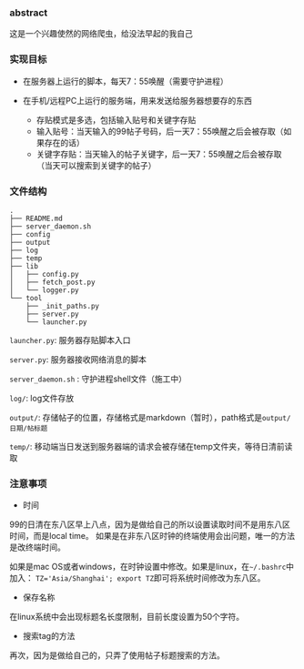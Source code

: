 
### abstract

这是一个兴趣使然的网络爬虫，给没法早起的我自己

### 实现目标

- 在服务器上运行的脚本，每天7：55唤醒（需要守护进程）

- 在手机/远程PC上运行的服务端，用来发送给服务器想要存的东西
    - 存贴模式是多选，包括输入贴号和关键字存贴
    - 输入贴号：当天输入的99帖子号码，后一天7：55唤醒之后会被存取（如果存在的话）
    - 关键字存贴：当天输入的帖子关键字，后一天7：55唤醒之后会被存取（当天可以搜索到关键字的帖子）

### 文件结构
```
.
├── README.md
├── server_daemon.sh
├── config
├── output
├── log
├── temp
├── lib
│   ├── config.py
│   ├── fetch_post.py
│   └── logger.py
└── tool
    ├── _init_paths.py
    ├── server.py
    └── launcher.py
```

`launcher.py`: 服务器存贴脚本入口

`server.py`: 服务器接收网络消息的脚本

`server_daemon.sh` : 守护进程shell文件（施工中）

`log/`: log文件存放

`output/`: 存储帖子的位置，存储格式是markdown（暂时），path格式是`output/日期/帖标题`

`temp/`: 移动端当日发送到服务器端的请求会被存储在temp文件夹，等待日清前读取


### 注意事项

- 时间

99的日清在东八区早上八点，因为是做给自己的所以设置读取时间不是用东八区时间，而是local time。
如果是在非东八区时钟的终端使用会出问题，唯一的方法是改终端时间。

如果是mac OS或者windows，在时钟设置中修改。如果是linux，在`~/.bashrc`中加入：
`TZ='Asia/Shanghai'; export TZ`即可将系统时间修改为东八区。

- 保存名称

在linux系统中会出现标题名长度限制，目前长度设置为50个字符。

- 搜索tag的方法

再次，因为是做给自己的，只弄了使用帖子标题搜索的方法。

